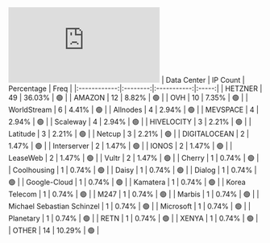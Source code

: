 ![Diagramm](https://github.com/111STAVR111/props/blob/main/Celestia/Testnet/Decentralization/1/README.md)
| Data Center | IP Count | Percentage | Freq |
|:------------:|:--------:|:-----------:|:-----:|
| HETZNER | 49 | 36.03% | 🟢 |
| AMAZON | 12 | 8.82% | 🟢 |
| OVH | 10 | 7.35% | 🟢 |
| WorldStream | 6 | 4.41% | 🟢 |
| Allnodes | 4 | 2.94% | 🟢 |
| MEVSPACE | 4 | 2.94% | 🟢 |
| Scaleway | 4 | 2.94% | 🟢 |
| HIVELOCITY | 3 | 2.21% | 🟢 |
| Latitude | 3 | 2.21% | 🟢 |
| Netcup | 3 | 2.21% | 🟢 |
| DIGITALOCEAN | 2 | 1.47% | 🟢 |
| Interserver | 2 | 1.47% | 🟢 |
| IONOS | 2 | 1.47% | 🟢 |
| LeaseWeb | 2 | 1.47% | 🟢 |
| Vultr | 2 | 1.47% | 🟢 |
| Cherry | 1 | 0.74% | 🟢 |
| Coolhousing | 1 | 0.74% | 🟢 |
| Daisy | 1 | 0.74% | 🟢 |
| Dialog | 1 | 0.74% | 🟢 |
| Google-Cloud | 1 | 0.74% | 🟢 |
| Kamatera | 1 | 0.74% | 🟢 |
| Korea Telecom | 1 | 0.74% | 🟢 |
| M247 | 1 | 0.74% | 🟢 |
| Marbis | 1 | 0.74% | 🟢 |
| Michael Sebastian Schinzel | 1 | 0.74% | 🟢 |
| Microsoft | 1 | 0.74% | 🟢 |
| Planetary | 1 | 0.74% | 🟢 |
| RETN | 1 | 0.74% | 🟢 |
| XENYA | 1 | 0.74% | 🟢 |
| OTHER | 14 | 10.29% | 🟢 |